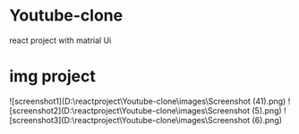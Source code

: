 # Youtube-clone
 react project with matrial Ui 

 # img project
 ![screenshot1](D:\reactproject\Youtube-clone\images\Screenshot (41).png)
 ![screenshot2](D:\reactproject\Youtube-clone\images\Screenshot (5).png)
 ![screenshot3](D:\reactproject\Youtube-clone\images\Screenshot (6).png)
